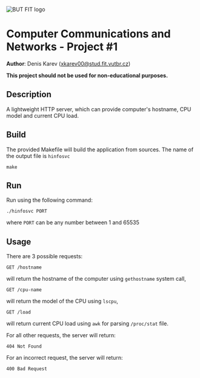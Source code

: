 ![BUT FIT logo](https://wis.fit.vutbr.cz/images/fitnewben.png)

# Computer Communications and Networks - Project #1

**Author**: Denis Karev ([xkarev00@stud.fit.vutbr.cz](mailto:xkarev00@stud.fit.vutbr.cz))

**This project should not be used for non-educational purposes.**


## Description

A lightweight HTTP server, which can provide computer's hostname, 
CPU model and current CPU load.

## Build
The provided Makefile will build the application from sources. 
The name of the output file is `hinfosvc`
```shell
make
```

## Run
Run using the following command:
```shell
./hinfosvc PORT
```
where `PORT` can be any number between 1 and 65535

## Usage
There are 3 possible requests:
```http request
GET /hostname
```
will return the hostname of the computer using `gethostname` system call,
```http request
GET /cpu-name
```
will return the model of the CPU using `lscpu`,
```http request
GET /load
```
will return current CPU load using `awk` for parsing `/proc/stat` file.

For all other requests, the server will return:
```
404 Not Found
```
For an incorrect request, the server will return:
```
400 Bad Request
```